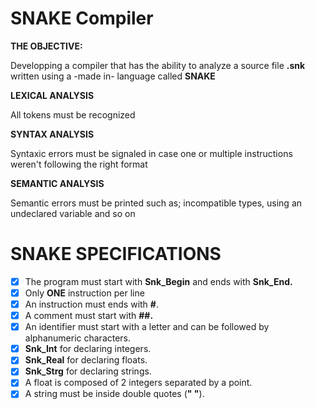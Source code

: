 # SNAKE Compiler

**THE OBJECTIVE:**

Developping a compiler that has the ability to analyze a source file **.snk** written using a -made in- language called **SNAKE**

**LEXICAL ANALYSIS**

All tokens must be recognized

**SYNTAX ANALYSIS**

Syntaxic errors must be signaled in case one or multiple instructions weren't following the right format

**SEMANTIC  ANALYSIS**

Semantic errors must be printed such as; incompatible types, using an undeclared variable and so on

# SNAKE SPECIFICATIONS

* [X] The program must start with **Snk_Begin** and ends with **Snk_End.**
* [X] Only **ONE** instruction per line
* [X] An instruction must ends with **#**.
* [X] A comment must start with **##.**
* [X] An identifier must start with a letter and can be followed by alphanumeric characters.
* [X] **Snk_Int** for declaring integers.
* [X] **Snk_Real** for declaring floats.
* [X] **Snk_Strg** for declaring strings.
* [X] A float is composed of 2 integers separated by a point.
* [X] A string must be inside double quotes (**" "**).

